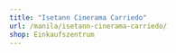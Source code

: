```yaml
---
title: "Isetann Cinerama Carriedo"
url: /manila/isetann-cinerama-carriedo/
shop: Einkaufszentrum
---
```

